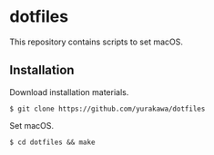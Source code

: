 # dotfiles

This repository contains scripts to set macOS.

## Installation
Download installation materials.

```
$ git clone https://github.com/yurakawa/dotfiles
```

Set macOS.

```
$ cd dotfiles && make
```
